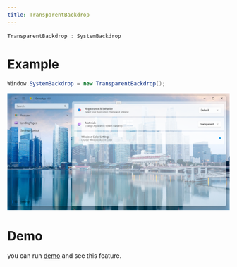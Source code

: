 ```yaml
---
title: TransparentBackdrop
---
```


```cs
TransparentBackdrop : SystemBackdrop
```

# Example

```cs
Window.SystemBackdrop = new TransparentBackdrop();
```

![WinUICommunity](https://raw.githubusercontent.com/WinUICommunity/Resources/main/WinUICommunityDocs/TransparentBackdrop.png)

# Demo
you can run [demo](https://github.com/WinUICommunity/WinUICommunity) and see this feature.